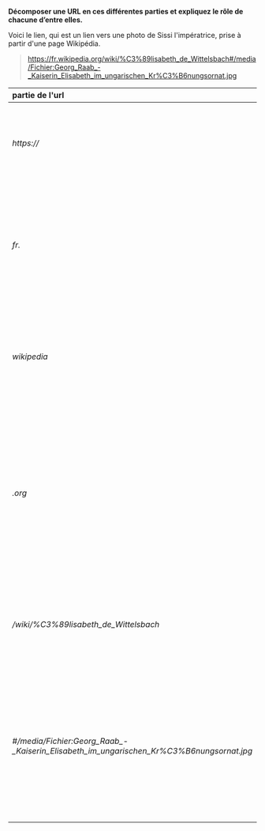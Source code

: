**Décomposer une URL en ces différentes parties et expliquez le rôle de chacune d’entre elles.**

Voici le lien, qui est un lien vers une photo de Sissi l'impératrice, prise à partir d'une page Wikipédia.

> https://fr.wikipedia.org/wiki/%C3%89lisabeth_de_Wittelsbach#/media/Fichier:Georg_Raab_-_Kaiserin_Elisabeth_im_ungarischen_Kr%C3%B6nungsornat.jpg

|partie de l'url|rôle|
|:--|--:|
|*https://*|protocole: c'est l'ensemble des règles qui régissent un échange de données|
|*fr.*|le sous-domaine : il indique au navigateur quelle page du site il doit afficher et répartit le site dans différentes catégories de contenu|
|*wikipedia*|le nom de domaine principal : le nom de notre site, il permet aux visiteurs de savoiroù ils sont sur le web|
|*.org*|le domaine de 2ème niveau : précise le type d'entitésous laquelle l'orgnisation est enregistré sur internet. ".org" correspond à une organisation sans but lucratifs.|
|*/wiki/%C3%89lisabeth_de_Wittelsbach*|le chemin vers la ressource : permet de retrouver où est stocké la ressource dans le serveur|
|*#/media/Fichier:Georg_Raab_-_Kaiserin_Elisabeth_im_ungarischen_Kr%C3%B6nungsornat.jpg*|ancre : elle permet de savoir où est le fichier recherché dans la ressource trouvée dans le serveur. Ici, où se trouve l'image sur notre site internet.|
